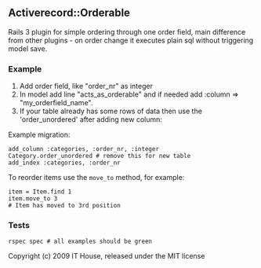 ## Activerecord::Orderable

Rails 3 plugin for simple ordering through one order field, main difference from other plugins - on order change it executes plain sql without triggering model save.


### Example

1. Add order field, like "order_nr" as integer
2. In model add line "acts_as_orderable" and if needed add :column => "my_orderfield_name".
3. If your table already has some rows of data then use the 'order_unordered' after adding new column:

Example migration:

    add_column :categories, :order_nr, :integer
    Category.order_unordered # remove this for new table
    add_index :categories, :order_nr

To reorder items use the `move_to` method, for example:

    item = Item.find 1
    item.move_to 3
    # Item has moved to 3rd position

### Tests

    rspec spec # all examples should be green

Copyright (c) 2009 IT House, released under the MIT license